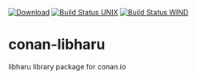 [![Download](https://api.bintray.com/packages/joakimono/conan/libharu%3Ajoakimono/images/download.svg)](https://bintray.com/joakimono/conan/libharu%3Ajoakimono/_latestVersion)
[![Build Status UNIX](https://travis-ci.org/joakimono/conan-libharu.png?branch=master)](https://travis-ci.org/joakimono/conan-libharu)
[![Build Status WIND](https://ci.appveyor.com/api/projects/status/github/joakimono/conan-libharu?branch=master&svg=true)](https://ci.appveyor.com/project/joakimono/conan-libharu)
# conan-libharu 

libharu library package for conan.io
